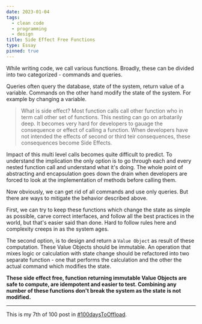 ```yaml
---
date: 2023-01-04
tags:
  - clean code
  - programming
  - design
title: Side Effect Free Functions
type: Essay
pinned: true
---
```


While writing code, we call various functions. Broadly, these can be divided into
two categorized - commands and queries.

Queries often query the database, state
of the system, return value of a variable. Commands on the other hand modify the
state of the system. For example by changing a variable.

> What is side effect? Most function calls call other function who in term
> call other set of functions. This nesting can go on arbatarily deep. It becomes
> very hard for developers to gauage the consequence or effect of calling a function.
> When developers have not intended the effects of second or third teir consequences,
> these consequences become Side Effects.

Impact of this multi level calls becomes quite difficult to predict. To understand
the implication the only option is to go through each and every nested function
call and understand what it's doing. The whole point of abstracting and encapsulation
goes down the drain when developers are forced to look at the implementation of
methods before calling them.

Now obviously, we can get rid of all commands and use only queries. But there are
ways to mitigate the behavior described above.

First, we can try to keep these functions which change the state as simple as possible,
carve correct interfaces, and follow all the best practices in the world, but that's
easier said than done. Hard to follow rules here and complexity creeps in as the
system ages.

The second option, is to design and return a `Value Object` as result of these
computation. These Value Objects should be immutable. An operation that mixes
logic or calculation with state change should be refactored into two separate
function - one that performs the calculation and the other the actual command
which modifies the state.

**These side effect free, function returning immutable Value Objects are safe to
compute, are idempotent and easier to test. Combining any number of these functions
don't break the system as the state is not modified.**

---

This is my 7th of 100 post in [#100daysToOffload](https://100daystooffload.com/).